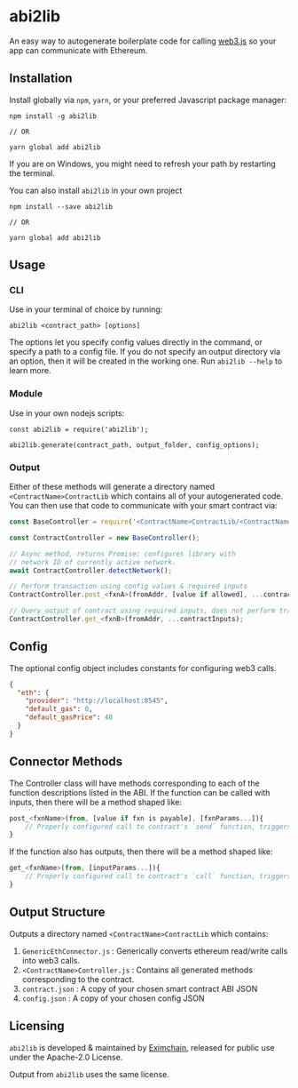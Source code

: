 # abi2lib

An easy way to autogenerate boilerplate code for calling [web3.js](https://github.com/ethereum/web3.js/) so your app can communicate with Ethereum.  

## Installation

Install globally via `npm`, `yarn`, or your preferred Javascript package manager:

```
npm install -g abi2lib

// OR

yarn global add abi2lib
```

If you are on Windows, you might need to refresh your path by restarting the terminal.

You can also install `abi2lib` in your own project

```
npm install --save abi2lib

// OR 

yarn global add abi2lib
```

## Usage

### CLI
Use in your terminal of choice by running:
```
abi2lib <contract_path> [options]
```
The options let you specify config values directly in the command, or specify a path to a config file.  If you do not specify an output directory via an option, then it will be created in the working one.  Run `abi2lib --help` to learn more.

### Module
Use in your own nodejs scripts:
```
const abi2lib = require('abi2lib');

abi2lib.generate(contract_path, output_folder, config_options);
```

### Output
Either of these methods will generate a directory named `<ContractName>ContractLib` which contains all of your autogenerated code.  You can then use that code to communicate with your smart contract via:

```javascript
const BaseController = require('<ContractName>ContractLib/<ContractName>Controller.js');

const ContractController = new BaseController();

// Async method, returns Promise; configures library with 
// network ID of currently active network.
await ContractController.detectNetwork();

// Perform transaction using config values & required inputs
ContractController.post_<fxnA>(fromAddr, [value if allowed], ...contractInputs);

// Query output of contract using required inputs, does not perform transaction
ContractController.get_<fxnB>(fromAddr, ...contractInputs);
```

## Config

The optional config object includes constants for configuring web3 calls.  

```json
{
  "eth": {                                      
    "provider": "http://localhost:8545",       
    "default_gas": 0,                      
    "default_gasPrice": 40            
  }
}
```


## Connector Methods

The Controller class will have methods corresponding to each of the function descriptions listed in the ABI.  If the function can be called with inputs, then there will be a method shaped like:

```javascript
post_<fxnName>(from, [value if fxn is payable], [fxnParams...]){
	// Properly configured call to contract's `send` function, triggers transaction
}
```

If the function also has outputs, then there will be a method shaped like:

```javascript
get_<fxnName>(from, [inputParams...]){
	// Properly configured call to contract's `call` function, triggers no transaction
}
```

## Output Structure

Outputs a directory named `<ContractName>ContractLib` which contains:

1. `GenericEthConnector.js` : Generically converts ethereum read/write calls into web3 calls.
2. `<ContractName>Controller.js` : Contains all generated methods corresponding to the contract.
3. `contract.json` : A copy of your chosen smart contract ABI JSON
4. `config.json` : A copy of your chosen config JSON

## Licensing
`abi2lib` is developed & maintained by [Eximchain](https://eximchain.com/), released for public use under the Apache-2.0 License.  

Output from `abi2lib` uses the same license.